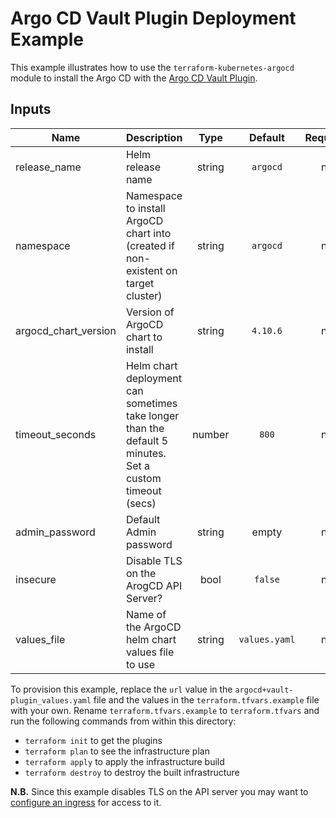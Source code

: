 # Argo CD Vault Plugin Deployment Example

This example illustrates how to use the `terraform-kubernetes-argocd` module to install the Argo CD with the [Argo CD Vault Plugin](https://github.com/argoproj-labs/argocd-vault-plugin).

<!-- BEGINNING OF PRE-COMMIT-TERRAFORM DOCS HOOK -->
## Inputs

| Name | Description | Type | Default | Required |
|------|-------------|:----:|:-----:|:-----:|
| release_name | Helm release name | string | `argocd` | no |
| namespace | Namespace to install ArgoCD chart into (created if non-existent on target cluster) | string | `argocd` | no |
| argocd_chart_version | Version of ArgoCD chart to install | string | `4.10.6` | no |
| timeout_seconds | Helm chart deployment can sometimes take longer than the default 5 minutes. Set a custom timeout (secs) | number | `800` | no |
| admin_password | Default Admin password | string | empty | no |
| insecure | Disable TLS on the ArogCD API Server? | bool | `false` | no |
| values_file | Name of the ArgoCD helm chart values file to use | string | `values.yaml` | no |

<!-- END OF PRE-COMMIT-TERRAFORM DOCS HOOK -->

To provision this example, replace the `url` value in the `argocd+vault-plugin_values.yaml` file and the values in the `terraform.tfvars.example` file with your own. Rename `terraform.tfvars.example` to `terraform.tfvars` and run the following commands from within this directory:
- `terraform init` to get the plugins
- `terraform plan` to see the infrastructure plan
- `terraform apply` to apply the infrastructure build
- `terraform destroy` to destroy the built infrastructure

**N.B.** Since this example disables TLS on the API server you may want to [configure an ingress](https://argo-cd.readthedocs.io/en/stable/operator-manual/ingress/) for access to it.